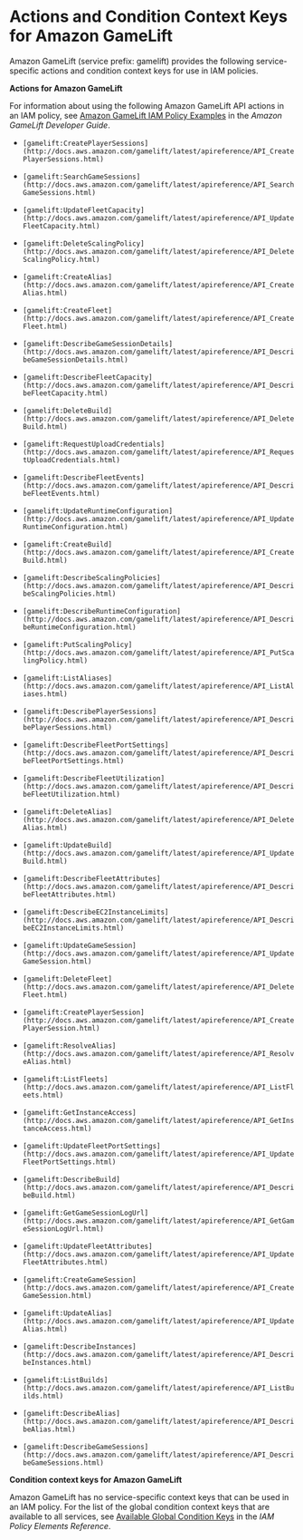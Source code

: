 # Actions and Condition Context Keys for Amazon GameLift<a name="list_gamelift"></a>

Amazon GameLift \(service prefix: gamelift\) provides the following service\-specific actions and condition context keys for use in IAM policies\.

**Actions for Amazon GameLift**

For information about using the following Amazon GameLift API actions in an IAM policy, see [Amazon GameLift IAM Policy Examples](http://docs.aws.amazon.com/gamelift/latest/developerguide/gamelift-iam-policy-examples.html) in the *Amazon GameLift Developer Guide*\.

+ `[gamelift:CreatePlayerSessions](http://docs.aws.amazon.com/gamelift/latest/apireference/API_CreatePlayerSessions.html)`

+ `[gamelift:SearchGameSessions](http://docs.aws.amazon.com/gamelift/latest/apireference/API_SearchGameSessions.html)`

+ `[gamelift:UpdateFleetCapacity](http://docs.aws.amazon.com/gamelift/latest/apireference/API_UpdateFleetCapacity.html)`

+ `[gamelift:DeleteScalingPolicy](http://docs.aws.amazon.com/gamelift/latest/apireference/API_DeleteScalingPolicy.html)`

+ `[gamelift:CreateAlias](http://docs.aws.amazon.com/gamelift/latest/apireference/API_CreateAlias.html)`

+ `[gamelift:CreateFleet](http://docs.aws.amazon.com/gamelift/latest/apireference/API_CreateFleet.html)`

+ `[gamelift:DescribeGameSessionDetails](http://docs.aws.amazon.com/gamelift/latest/apireference/API_DescribeGameSessionDetails.html)`

+ `[gamelift:DescribeFleetCapacity](http://docs.aws.amazon.com/gamelift/latest/apireference/API_DescribeFleetCapacity.html)`

+ `[gamelift:DeleteBuild](http://docs.aws.amazon.com/gamelift/latest/apireference/API_DeleteBuild.html)`

+ `[gamelift:RequestUploadCredentials](http://docs.aws.amazon.com/gamelift/latest/apireference/API_RequestUploadCredentials.html)`

+ `[gamelift:DescribeFleetEvents](http://docs.aws.amazon.com/gamelift/latest/apireference/API_DescribeFleetEvents.html)`

+ `[gamelift:UpdateRuntimeConfiguration](http://docs.aws.amazon.com/gamelift/latest/apireference/API_UpdateRuntimeConfiguration.html)`

+ `[gamelift:CreateBuild](http://docs.aws.amazon.com/gamelift/latest/apireference/API_CreateBuild.html)`

+ `[gamelift:DescribeScalingPolicies](http://docs.aws.amazon.com/gamelift/latest/apireference/API_DescribeScalingPolicies.html)`

+ `[gamelift:DescribeRuntimeConfiguration](http://docs.aws.amazon.com/gamelift/latest/apireference/API_DescribeRuntimeConfiguration.html)`

+ `[gamelift:PutScalingPolicy](http://docs.aws.amazon.com/gamelift/latest/apireference/API_PutScalingPolicy.html)`

+ `[gamelift:ListAliases](http://docs.aws.amazon.com/gamelift/latest/apireference/API_ListAliases.html)`

+ `[gamelift:DescribePlayerSessions](http://docs.aws.amazon.com/gamelift/latest/apireference/API_DescribePlayerSessions.html)`

+ `[gamelift:DescribeFleetPortSettings](http://docs.aws.amazon.com/gamelift/latest/apireference/API_DescribeFleetPortSettings.html)`

+ `[gamelift:DescribeFleetUtilization](http://docs.aws.amazon.com/gamelift/latest/apireference/API_DescribeFleetUtilization.html)`

+ `[gamelift:DeleteAlias](http://docs.aws.amazon.com/gamelift/latest/apireference/API_DeleteAlias.html)`

+ `[gamelift:UpdateBuild](http://docs.aws.amazon.com/gamelift/latest/apireference/API_UpdateBuild.html)`

+ `[gamelift:DescribeFleetAttributes](http://docs.aws.amazon.com/gamelift/latest/apireference/API_DescribeFleetAttributes.html)`

+ `[gamelift:DescribeEC2InstanceLimits](http://docs.aws.amazon.com/gamelift/latest/apireference/API_DescribeEC2InstanceLimits.html)`

+ `[gamelift:UpdateGameSession](http://docs.aws.amazon.com/gamelift/latest/apireference/API_UpdateGameSession.html)`

+ `[gamelift:DeleteFleet](http://docs.aws.amazon.com/gamelift/latest/apireference/API_DeleteFleet.html)`

+ `[gamelift:CreatePlayerSession](http://docs.aws.amazon.com/gamelift/latest/apireference/API_CreatePlayerSession.html)`

+ `[gamelift:ResolveAlias](http://docs.aws.amazon.com/gamelift/latest/apireference/API_ResolveAlias.html)`

+ `[gamelift:ListFleets](http://docs.aws.amazon.com/gamelift/latest/apireference/API_ListFleets.html)`

+ `[gamelift:GetInstanceAccess](http://docs.aws.amazon.com/gamelift/latest/apireference/API_GetInstanceAccess.html)`

+ `[gamelift:UpdateFleetPortSettings](http://docs.aws.amazon.com/gamelift/latest/apireference/API_UpdateFleetPortSettings.html)`

+ `[gamelift:DescribeBuild](http://docs.aws.amazon.com/gamelift/latest/apireference/API_DescribeBuild.html)`

+ `[gamelift:GetGameSessionLogUrl](http://docs.aws.amazon.com/gamelift/latest/apireference/API_GetGameSessionLogUrl.html)`

+ `[gamelift:UpdateFleetAttributes](http://docs.aws.amazon.com/gamelift/latest/apireference/API_UpdateFleetAttributes.html)`

+ `[gamelift:CreateGameSession](http://docs.aws.amazon.com/gamelift/latest/apireference/API_CreateGameSession.html)`

+ `[gamelift:UpdateAlias](http://docs.aws.amazon.com/gamelift/latest/apireference/API_UpdateAlias.html)`

+ `[gamelift:DescribeInstances](http://docs.aws.amazon.com/gamelift/latest/apireference/API_DescribeInstances.html)`

+ `[gamelift:ListBuilds](http://docs.aws.amazon.com/gamelift/latest/apireference/API_ListBuilds.html)`

+ `[gamelift:DescribeAlias](http://docs.aws.amazon.com/gamelift/latest/apireference/API_DescribeAlias.html)`

+ `[gamelift:DescribeGameSessions](http://docs.aws.amazon.com/gamelift/latest/apireference/API_DescribeGameSessions.html)`

**Condition context keys for Amazon GameLift**

Amazon GameLift has no service\-specific context keys that can be used in an IAM policy\. For the list of the global condition context keys that are available to all services, see [Available Global Condition Keys](reference_policies_condition-keys.md#AvailableKeys) in the *IAM Policy Elements Reference*\.